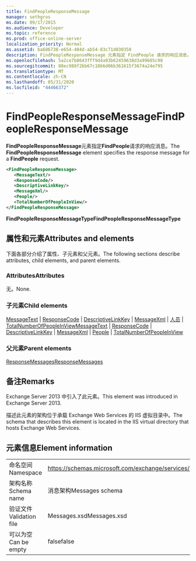 ```yaml
---
title: FindPeopleResponseMessage
manager: sethgros
ms.date: 09/17/2015
ms.audience: Developer
ms.topic: reference
ms.prod: office-online-server
localization_priority: Normal
ms.assetid: ba686738-e654-404d-ab54-83c71d030350
description: FindPeopleResponseMessage 元素指定 FindPeople 请求的响应消息。
ms.openlocfilehash: 5a2ce7b8643fff9d4a93b62459638d3a99605c98
ms.sourcegitcommit: 88ec988f2bb67c1866d06b361615f3674a24e795
ms.translationtype: MT
ms.contentlocale: zh-CN
ms.lasthandoff: 05/31/2020
ms.locfileid: "44466372"
---
```

# <a name="findpeopleresponsemessage"></a><span data-ttu-id="5b286-103">FindPeopleResponseMessage</span><span class="sxs-lookup"><span data-stu-id="5b286-103">FindPeopleResponseMessage</span></span>

<span data-ttu-id="5b286-104">**FindPeopleResponseMessage**元素指定**FindPeople**请求的响应消息。</span><span class="sxs-lookup"><span data-stu-id="5b286-104">The **FindPeopleResponseMessage** element specifies the response message for a **FindPeople** request.</span></span> 
  
```XML
<FindPeopleResponseMessage>
   <MessageText/>
   <ResponseCode/>
   <DescriptiveLinkKey/>
   <MessageXml/>
   <People/>
   <TotalNumberOfPeopleInView/>
</FindPeopleResponseMessage>
```

 <span data-ttu-id="5b286-105">**FindPeopleResponseMessageType**</span><span class="sxs-lookup"><span data-stu-id="5b286-105">**FindPeopleResponseMessageType**</span></span>
## <a name="attributes-and-elements"></a><span data-ttu-id="5b286-106">属性和元素</span><span class="sxs-lookup"><span data-stu-id="5b286-106">Attributes and elements</span></span>

<span data-ttu-id="5b286-107">下面各部分介绍了属性、子元素和父元素。</span><span class="sxs-lookup"><span data-stu-id="5b286-107">The following sections describe attributes, child elements, and parent elements.</span></span>
  
### <a name="attributes"></a><span data-ttu-id="5b286-108">Attributes</span><span class="sxs-lookup"><span data-stu-id="5b286-108">Attributes</span></span>

<span data-ttu-id="5b286-109">无。</span><span class="sxs-lookup"><span data-stu-id="5b286-109">None.</span></span>
  
### <a name="child-elements"></a><span data-ttu-id="5b286-110">子元素</span><span class="sxs-lookup"><span data-stu-id="5b286-110">Child elements</span></span>

<span data-ttu-id="5b286-111">[MessageText](messagetext.md)  | [ResponseCode](responsecode.md)  | [DescriptiveLinkKey](descriptivelinkkey.md)  | [MessageXml](messagexml.md)  | [人员](people.md)  | [TotalNumberOfPeopleInView](totalnumberofpeopleinview.md)</span><span class="sxs-lookup"><span data-stu-id="5b286-111">[MessageText](messagetext.md) | [ResponseCode](responsecode.md) | [DescriptiveLinkKey](descriptivelinkkey.md) | [MessageXml](messagexml.md) | [People](people.md) | [TotalNumberOfPeopleInView](totalnumberofpeopleinview.md)</span></span>
  
### <a name="parent-elements"></a><span data-ttu-id="5b286-112">父元素</span><span class="sxs-lookup"><span data-stu-id="5b286-112">Parent elements</span></span>

[<span data-ttu-id="5b286-113">ResponseMessages</span><span class="sxs-lookup"><span data-stu-id="5b286-113">ResponseMessages</span></span>](responsemessages.md)
  
## <a name="remarks"></a><span data-ttu-id="5b286-114">备注</span><span class="sxs-lookup"><span data-stu-id="5b286-114">Remarks</span></span>

<span data-ttu-id="5b286-115">Exchange Server 2013 中引入了此元素。</span><span class="sxs-lookup"><span data-stu-id="5b286-115">This element was introduced in Exchange Server 2013.</span></span>
  
<span data-ttu-id="5b286-116">描述此元素的架构位于承载 Exchange Web Services 的 IIS 虚拟目录中。</span><span class="sxs-lookup"><span data-stu-id="5b286-116">The schema that describes this element is located in the IIS virtual directory that hosts Exchange Web Services.</span></span>
  
## <a name="element-information"></a><span data-ttu-id="5b286-117">元素信息</span><span class="sxs-lookup"><span data-stu-id="5b286-117">Element information</span></span>

|||
|:-----|:-----|
|<span data-ttu-id="5b286-118">命名空间</span><span class="sxs-lookup"><span data-stu-id="5b286-118">Namespace</span></span>  <br/> |https://schemas.microsoft.com/exchange/services/2006/messages  <br/> |
|<span data-ttu-id="5b286-119">架构名称</span><span class="sxs-lookup"><span data-stu-id="5b286-119">Schema name</span></span>  <br/> |<span data-ttu-id="5b286-120">消息架构</span><span class="sxs-lookup"><span data-stu-id="5b286-120">Messages schema</span></span>  <br/> |
|<span data-ttu-id="5b286-121">验证文件</span><span class="sxs-lookup"><span data-stu-id="5b286-121">Validation file</span></span>  <br/> |<span data-ttu-id="5b286-122">Messages.xsd</span><span class="sxs-lookup"><span data-stu-id="5b286-122">Messages.xsd</span></span>  <br/> |
|<span data-ttu-id="5b286-123">可以为空</span><span class="sxs-lookup"><span data-stu-id="5b286-123">Can be empty</span></span>  <br/> |<span data-ttu-id="5b286-124">false</span><span class="sxs-lookup"><span data-stu-id="5b286-124">false</span></span>  <br/> |
   

